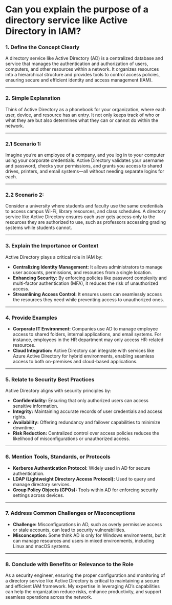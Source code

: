# Can you explain the purpose of a directory service like Active Directory in IAM?

### **1. Define the Concept Clearly**
A directory service like Active Directory (AD) is a centralized database and service that manages the authentication and authorization of users, computers, and other resources within a network. It organizes resources into a hierarchical structure and provides tools to control access policies, ensuring secure and efficient identity and access management (IAM).

---

### **2. Simple Explanation**
Think of Active Directory as a phonebook for your organization, where each user, device, and resource has an entry. It not only keeps track of who or what they are but also determines what they can or cannot do within the network.

---

### **2.1 Scenario 1:**
Imagine you’re an employee of a company, and you log in to your computer using your corporate credentials. Active Directory validates your username and password, checks your permissions, and grants you access to shared drives, printers, and email systems—all without needing separate logins for each.

---

### **2.2 Scenario 2:**
Consider a university where students and faculty use the same credentials to access campus Wi-Fi, library resources, and class schedules. A directory service like Active Directory ensures each user gets access only to the resources they are authorized to use, such as professors accessing grading systems while students cannot.

---

### **3. Explain the Importance or Context**
Active Directory plays a critical role in IAM by:
- **Centralizing Identity Management:** It allows administrators to manage user accounts, permissions, and resources from a single location.
- **Enhancing Security:** By enforcing policies like password complexity and multi-factor authentication (MFA), it reduces the risk of unauthorized access.
- **Streamlining Access Control:** It ensures users can seamlessly access the resources they need while preventing access to unauthorized ones.

---

### **4. Provide Examples**
- **Corporate IT Environment:** Companies use AD to manage employee access to shared folders, internal applications, and email systems. For instance, employees in the HR department may only access HR-related resources.
- **Cloud Integration:** Active Directory can integrate with services like Azure Active Directory for hybrid environments, enabling seamless access to both on-premises and cloud-based applications.

---

### **5. Relate to Security Best Practices**
Active Directory aligns with security principles by:
- **Confidentiality:** Ensuring that only authorized users can access sensitive information.
- **Integrity:** Maintaining accurate records of user credentials and access rights.
- **Availability:** Offering redundancy and failover capabilities to minimize downtime.
- **Risk Reduction:** Centralized control over access policies reduces the likelihood of misconfigurations or unauthorized access.

---

### **6. Mention Tools, Standards, or Protocols**
- **Kerberos Authentication Protocol:** Widely used in AD for secure authentication.
- **LDAP (Lightweight Directory Access Protocol):** Used to query and manage directory services.
- **Group Policy Objects (GPOs):** Tools within AD for enforcing security settings across devices.

---

### **7. Address Common Challenges or Misconceptions**
- **Challenge:** Misconfigurations in AD, such as overly permissive access or stale accounts, can lead to security vulnerabilities.
- **Misconception:** Some think AD is only for Windows environments, but it can manage resources and users in mixed environments, including Linux and macOS systems.

---

### **8. Conclude with Benefits or Relevance to the Role**
As a security engineer, ensuring the proper configuration and monitoring of a directory service like Active Directory is critical to maintaining a secure and efficient IAM framework. My expertise in leveraging AD’s capabilities can help the organization reduce risks, enhance productivity, and support seamless operations across the network.
